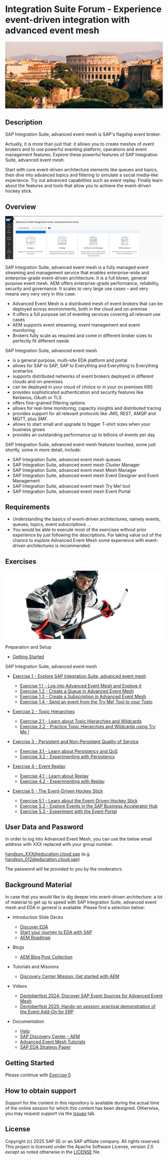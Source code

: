 # Integration Suite Forum - Experience event-driven integration with advanced event mesh

![Pic 1](images/ISF-1.png)

## Description

SAP Integration Suite, advanced event mesh is SAP's flagship event broker. 

Actually, it is more than just that: it allows you to create meshes of event brokers and to use powerful eventing platform, operations and event management features. Explore these powerful features of SAP Integration Suite, advanced event mesh. 

Start with core event-driven architecture elements like queues and topics, then dive into advanced topics and filtering to simulate a social media–like experience. Try out advanced capabilities such as event replay. Finally learn about the features and tools that allow you to achieve the event-driven hockey stick.

## Overview

![Pic 2](images/ISF-2.png)

SAP Integration Suite, advanced event mesh is a fully managed event streaming and management service that enables enterprise-wide and enterprise-grade event-driven architecture. It is a full blown, general purpose event mesh. AEM offers enterprise-grade performance, reliability, security and governance. It scales to very large use cases – and very means very very very in this case.

- Advanced Event Mesh is a distributed mesh of event brokers that can be deployed across environments, both in the cloud and on-premise
- It offers a full purpose set of eventing services covering all relevant use cases
- AEM supports event streaming, event management and event monitoring
- Brokers fully scale as required and come in different broker sizes to perfectly fit different needs

SAP Integration Suite, advanced event mesh

- is a general purpose, multi-site EDA platform and portal
- allows for SAP to SAP, SAP to Everything and Everything to Everything scenarios
- supports distributed networks of event brokers deployed in different clouds and on-premises
- can be deployed in your cloud of choice or in your on premises K8S
- provides sophisticated authentication and security features like Kerberos, OAuth or TLS
- offers fine-grained filtering options
- allows for real-time monitoring, capacity insights and distributed tracing
- provides support for all relevant protocols like JMS, REST, AMQP and MQTT, plus SMF.
- allows to start small and upgrade to bigger T-shirt sizes when your business grows
- provides an outstanding performance up to billions of events per day

SAP Integration Suite, advanced event mesh features touched, some just shortly, some in more detail, include:

- SAP Integration Suite, advanced event mesh queues
- SAP Integration Suite, advanced event mesh Cluster Manager
- SAP Integration Suite, advanced event mesh Mesh Manager
- SAP Integration Suite, advanced event mesh Event Designer and Event Management
- SAP Integration Suite, advanced event mesh Try Me! tool
- SAP Integration Suite, advanced event mesh Event Portal

## Requirements

- Understanding the basics of event-driven architectures, namely events, queues, topics, event subscriptions ...
- You would be able to execute most of the exercises without prior experience by just following the descriptions. For taking value out of the chance to explore Advanced Event Mesh some experience with event-driven architectures is recommended.

## Exercises

![Pic 3](images/ISF-3.png)

Preparation and Setup

- [Getting Started](exercises/ex0/)

SAP Integration Suite, advanced event mesh

- [Exercise 1 - Explore SAP Integration Suite, advanced event mesh](exercises/ex1/)

    - [Exercise 1.1 - Log into Advanced Event Mesh and Explore it](exercises/ex1#exercise-11---log-into-advanced-event-mesh-and-explore-it)
    - [Exercise 1.2 - Create a Queue in Advanced Event Mesh ](exercises/ex1#exercise-12---create-a-queue-in-advanced-event-mesh)
    - [Exercise 1.3 - Create a Subscription in Advanced Event Mesh](exercises/ex1#exercise-13---create-a-queue-subscription-in-advanced-event-mesh)
    - [Exercise 1.4 - Send an event from the Try Me! Tool to your Topic](exercises/ex1#exercise-14---send-an-event-from-the-try-me-tool-to-your-topic)

- [Exercise 2 - Topic Hierarchies](exercises/ex2/)

    - [Exercise 2.1 - Learn about Topic Hierarchies and Wildcards](exercises/ex2##exercise-21-learn-about-topic-hierarchies-and-wildcards)
    - [Exercise 2.2 - Practice Topic Hierarchies and Wildcards using Try Me !](exercises/ex2##exercise-22-practice-topic-hierarchies-and-wildcards-using-try-me----berlin-edition) 

- [Exercise 3 - Persistent and Non-Persistent Quality of Service](exercises/ex3/)

    - [Exercise 3.1 - Learn about Persistency and QoS](exercises/ex3#exercise-31-learn-about-delivery-modes-persistency-and-quality-of-service)
    - [Exercise 3.2 - Experimenting with Persistency](exercises/ex3#experimenting-with-persistency)

- [Exercise 4 - Event Replay](exercises/ex4/)

    - [Exercise 4.1 - Learn about Replay](exercises/ex4/README.md#exercise-41-learn-about)
    - [Exercise 4.2 - Experimenting with Replay](exercises/ex4/README.md#exercise-42-experimenting-with-replay)

- [Exercise 5 - The Event-Driven Hockey Stick](exercises/ex5/)

    - [Exercise 5.1 - Learn about the Event-Driven Hockey Stick](exercises/ex5/README.md#exercise-51-learn-about)
    - [Exercise 5.2 - Explore Events in the SAP Business Accelerator Hub](exercises/ex5/README.md#exercise-52-explore-business-accelerator-hub)
    - [Exercise 5.3 - Experiment with the Event Portal](exercises/ex5/README.md#exercise-53-experimenting-with-replay)

## User Data and Password

In order to log into Advanced Event Mesh, you can use the below email address with XXX replaced with your group number.

handson_XXX@education.cloud.sap (e.g. handson_012@education.cloud.sap)

The password will be provided to you by the moderators.

## Background Material

In case that you would like to dig deeper into event-driven architecture: a lot of material to get up to speed with SAP Integration Suite, advanced event mesh and EDA in general is available. Please find a selection below:

- Introduction Slide Decks

    - [Discover EDA](material)
    - [Start your journey to EDA with SAP](material)
    - [AEM Roadmap](material)

- Blogs

    - [AEM Blog Post Collection](https://community.sap.com/t5/technology-blog-posts-by-sap/sap-integration-suite-advanced-event-mesh-blog-collection/ba-p/14111943)

- Tutorials and Missions

    - [Discovery Center Mission: Get started with AEM](https://discovery-center.cloud.sap/missiondetail/4582/4870/)

- Videos

    - [Devtoberfest 2024: Discover SAP Event Sources for Advanced Event Mesh](https://www.youtube.com/watch?v=NujHueCBDOw)
    - [Devtoberfest 2025: Hands-on session: practival demonstration of the Event Add-On for ERP](https://www.youtube.com/watch?v=vwzqNLISvHo)

- Documentation

    - [Help](https://help.pubsub.em.services.cloud.sap/Cloud/cloud-lp.htm)
    - [SAP Discovery Center - AEM](https://discovery-center.cloud.sap/serviceCatalog/advanced-event-mesh?region=all)
    - [Advanced Event Mesh Tutorials](https://help.pubsub.em.services.cloud.sap/Cloud/ggs_signup.htm)
    - [SAP EDA Strategy Paper](https://d.dam.sap.com/a/LFK8XBY/SAP%20EDA%20Extended%20Paper%20101424%20v7.pdf?rc=10&inline=true)

## Getting Started

Please continue with [Exercise 0](exercises/ex0/)

## How to obtain support

Support for the content in this repository is available during the actual time of the online session for which this content has been designed. Otherwise, you may request support via the [Issues](../../issues) tab.

## License
Copyright (c) 2025 SAP SE or an SAP affiliate company. All rights reserved. This project is licensed under the Apache Software License, version 2.0 except as noted otherwise in the [LICENSE](LICENSES/Apache-2.0.txt) file.
